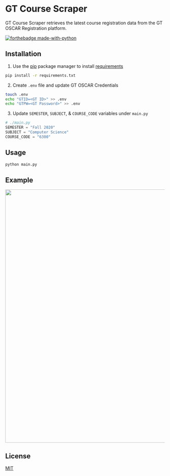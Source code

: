 # GT Course Scraper

GT Course Scraper retrieves the latest course registration data from the GT OSCAR Registration platform.

[![forthebadge made-with-python](http://ForTheBadge.com/images/badges/made-with-python.svg)](https://www.python.org/)

## Installation

1. Use the [pip](https://pip.pypa.io/en/stable/) package manager to install [requirements](./requirements.txt)

```bash
pip install -r requirements.txt
```

2. Create `.env` file and update GT OSCAR Credentials

```bash
touch .env
echo "GTID=<GT ID>" >> .env
echo "GTPW=<GT Password>" >> .env
```

3. Update `SEMESTER`, `SUBJECT`, & `COURSE_CODE` variables under `main.py`

```python
# ./main.py
SEMESTER = "Fall 2020"
SUBJECT = "Computer Science"
COURSE_CODE = "6300"
```

## Usage

```bash
python main.py
```

## Example

<img src="https://i.imgur.com/IIu6BMV.gif" width="800" />

## License

[MIT](https://choosealicense.com/licenses/mit/)
